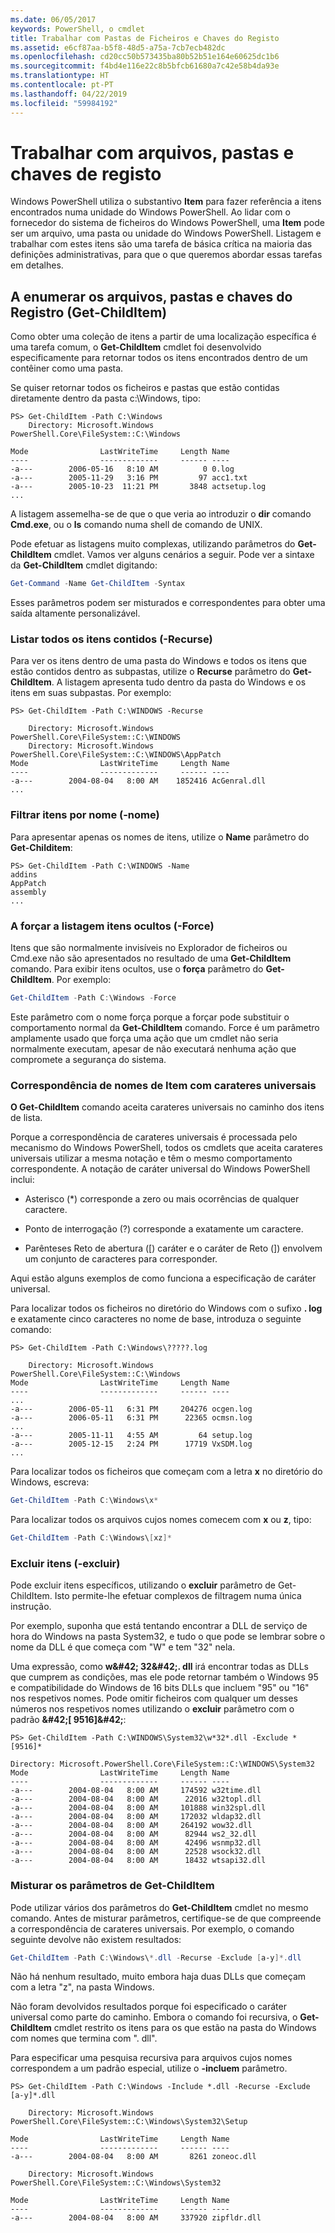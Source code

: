 ```yaml
---
ms.date: 06/05/2017
keywords: PowerShell, o cmdlet
title: Trabalhar com Pastas de Ficheiros e Chaves do Registo
ms.assetid: e6cf87aa-b5f8-48d5-a75a-7cb7ecb482dc
ms.openlocfilehash: cd20cc50b573435ba80b52b51e164e60625dc1b6
ms.sourcegitcommit: f4bd4e116e22c8b5bfcb61680a7c42e58b4da93e
ms.translationtype: HT
ms.contentlocale: pt-PT
ms.lasthandoff: 04/22/2019
ms.locfileid: "59984192"
---
```

# <a name="working-with-files-folders-and-registry-keys"></a>Trabalhar com arquivos, pastas e chaves de registo

Windows PowerShell utiliza o substantivo **Item** para fazer referência a itens encontrados numa unidade do Windows PowerShell. Ao lidar com o fornecedor do sistema de ficheiros do Windows PowerShell, uma **Item** pode ser um arquivo, uma pasta ou unidade do Windows PowerShell. Listagem e trabalhar com estes itens são uma tarefa de básica crítica na maioria das definições administrativas, para que o que queremos abordar essas tarefas em detalhes.

## <a name="enumerating-files-folders-and-registry-keys-get-childitem"></a>A enumerar os arquivos, pastas e chaves do Registro (Get-ChildItem)

Como obter uma coleção de itens a partir de uma localização específica é uma tarefa comum, o **Get-ChildItem** cmdlet foi desenvolvido especificamente para retornar todos os itens encontrados dentro de um contêiner como uma pasta.

Se quiser retornar todos os ficheiros e pastas que estão contidas diretamente dentro da pasta c:\\Windows, tipo:

```
PS> Get-ChildItem -Path C:\Windows
    Directory: Microsoft.Windows PowerShell.Core\FileSystem::C:\Windows

Mode                LastWriteTime     Length Name
----                -------------     ------ ----
-a---        2006-05-16   8:10 AM          0 0.log
-a---        2005-11-29   3:16 PM         97 acc1.txt
-a---        2005-10-23  11:21 PM       3848 actsetup.log
...
```

A listagem assemelha-se de que o que veria ao introduzir o **dir** comando **Cmd.exe**, ou o **ls** comando numa shell de comando de UNIX.

Pode efetuar as listagens muito complexas, utilizando parâmetros do **Get-ChildItem** cmdlet. Vamos ver alguns cenários a seguir. Pode ver a sintaxe da **Get-ChildItem** cmdlet digitando:

```powershell
Get-Command -Name Get-ChildItem -Syntax
```

Esses parâmetros podem ser misturados e correspondentes para obter uma saída altamente personalizável.

### <a name="listing-all-contained-items--recurse"></a>Listar todos os itens contidos (-Recurse)

Para ver os itens dentro de uma pasta do Windows e todos os itens que estão contidos dentro as subpastas, utilize o **Recurse** parâmetro do **Get-ChildItem**. A listagem apresenta tudo dentro da pasta do Windows e os itens em suas subpastas. Por exemplo:

```
PS> Get-ChildItem -Path C:\WINDOWS -Recurse

    Directory: Microsoft.Windows PowerShell.Core\FileSystem::C:\WINDOWS
    Directory: Microsoft.Windows PowerShell.Core\FileSystem::C:\WINDOWS\AppPatch
Mode                LastWriteTime     Length Name
----                -------------     ------ ----
-a---        2004-08-04   8:00 AM    1852416 AcGenral.dll
...
```

### <a name="filtering-items-by-name--name"></a>Filtrar itens por nome (-nome)

Para apresentar apenas os nomes de itens, utilize o **Name** parâmetro do **Get-Childitem**:

```
PS> Get-ChildItem -Path C:\WINDOWS -Name
addins
AppPatch
assembly
...
```

### <a name="forcibly-listing-hidden-items--force"></a>A forçar a listagem itens ocultos (-Force)

Itens que são normalmente invisíveis no Explorador de ficheiros ou Cmd.exe não são apresentados no resultado de uma **Get-ChildItem** comando. Para exibir itens ocultos, use o **força** parâmetro do **Get-ChildItem**. Por exemplo:

```powershell
Get-ChildItem -Path C:\Windows -Force
```

Este parâmetro com o nome força porque a forçar pode substituir o comportamento normal da **Get-ChildItem** comando. Force é um parâmetro amplamente usado que força uma ação que um cmdlet não seria normalmente executam, apesar de não executará nenhuma ação que compromete a segurança do sistema.

### <a name="matching-item-names-with-wildcards"></a>Correspondência de nomes de Item com carateres universais

**O Get-ChildItem** comando aceita carateres universais no caminho dos itens de lista.

Porque a correspondência de carateres universais é processada pelo mecanismo do Windows PowerShell, todos os cmdlets que aceita carateres universais utilizar a mesma notação e têm o mesmo comportamento correspondente. A notação de caráter universal do Windows PowerShell inclui:

- Asterisco (\*) corresponde a zero ou mais ocorrências de qualquer caractere.

- Ponto de interrogação (?) corresponde a exatamente um caractere.

- Parênteses Reto de abertura (\[) caráter e o caráter de Reto (]) envolvem um conjunto de caracteres para corresponder.

Aqui estão alguns exemplos de como funciona a especificação de caráter universal.

Para localizar todos os ficheiros no diretório do Windows com o sufixo **. log** e exatamente cinco caracteres no nome de base, introduza o seguinte comando:

```
PS> Get-ChildItem -Path C:\Windows\?????.log

    Directory: Microsoft.Windows PowerShell.Core\FileSystem::C:\Windows
Mode                LastWriteTime     Length Name
----                -------------     ------ ----
...
-a---        2006-05-11   6:31 PM     204276 ocgen.log
-a---        2006-05-11   6:31 PM      22365 ocmsn.log
...
-a---        2005-11-11   4:55 AM         64 setup.log
-a---        2005-12-15   2:24 PM      17719 VxSDM.log
...
```

Para localizar todos os ficheiros que começam com a letra **x** no diretório do Windows, escreva:

```powershell
Get-ChildItem -Path C:\Windows\x*
```

Para localizar todos os arquivos cujos nomes comecem com **x** ou **z**, tipo:

```powershell
Get-ChildItem -Path C:\Windows\[xz]*
```

### <a name="excluding-items--exclude"></a>Excluir itens (-excluir)

Pode excluir itens específicos, utilizando o **excluir** parâmetro de Get-ChildItem. Isto permite-lhe efetuar complexos de filtragem numa única instrução.

Por exemplo, suponha que está tentando encontrar a DLL de serviço de hora do Windows na pasta System32, e tudo o que pode se lembrar sobre o nome da DLL é que começa com "W" e tem "32" nela.

Uma expressão, como **w\&#42; 32\&#42;. dll** irá encontrar todas as DLLs que cumprem as condições, mas ele pode retornar também o Windows 95 e compatibilidade do Windows de 16 bits DLLs que incluem "95" ou "16" nos respetivos nomes. Pode omitir ficheiros com qualquer um desses números nos respetivos nomes utilizando o **excluir** parâmetro com o padrão  **\&#42;\[ 9516]\&#42;**:

```
PS> Get-ChildItem -Path C:\WINDOWS\System32\w*32*.dll -Exclude *[9516]*

Directory: Microsoft.PowerShell.Core\FileSystem::C:\WINDOWS\System32
Mode                LastWriteTime     Length Name
----                -------------     ------ ----
-a---        2004-08-04   8:00 AM     174592 w32time.dll
-a---        2004-08-04   8:00 AM      22016 w32topl.dll
-a---        2004-08-04   8:00 AM     101888 win32spl.dll
-a---        2004-08-04   8:00 AM     172032 wldap32.dll
-a---        2004-08-04   8:00 AM     264192 wow32.dll
-a---        2004-08-04   8:00 AM      82944 ws2_32.dll
-a---        2004-08-04   8:00 AM      42496 wsnmp32.dll
-a---        2004-08-04   8:00 AM      22528 wsock32.dll
-a---        2004-08-04   8:00 AM      18432 wtsapi32.dll
```

### <a name="mixing-get-childitem-parameters"></a>Misturar os parâmetros de Get-ChildItem

Pode utilizar vários dos parâmetros do **Get-ChildItem** cmdlet no mesmo comando. Antes de misturar parâmetros, certifique-se de que compreende a correspondência de carateres universais. Por exemplo, o comando seguinte devolve não existem resultados:

```powershell
Get-ChildItem -Path C:\Windows\*.dll -Recurse -Exclude [a-y]*.dll
```

Não há nenhum resultado, muito embora haja duas DLLs que começam com a letra "z", na pasta Windows.

Não foram devolvidos resultados porque foi especificado o caráter universal como parte do caminho. Embora o comando foi recursiva, o **Get-ChildItem** cmdlet restrito os itens para os que estão na pasta do Windows com nomes que termina com ". dll".

Para especificar uma pesquisa recursiva para arquivos cujos nomes correspondem a um padrão especial, utilize o **-incluem** parâmetro.

```
PS> Get-ChildItem -Path C:\Windows -Include *.dll -Recurse -Exclude [a-y]*.dll

    Directory: Microsoft.Windows PowerShell.Core\FileSystem::C:\Windows\System32\Setup

Mode                LastWriteTime     Length Name
----                -------------     ------ ----
-a---        2004-08-04   8:00 AM       8261 zoneoc.dll

    Directory: Microsoft.Windows PowerShell.Core\FileSystem::C:\Windows\System32

Mode                LastWriteTime     Length Name
----                -------------     ------ ----
-a---        2004-08-04   8:00 AM     337920 zipfldr.dll
```